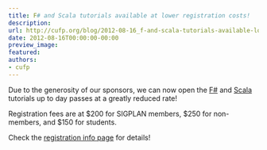 ```yaml
---
title: F# and Scala tutorials available at lower registration costs!
description:
url: http://cufp.org/blog/2012-08-16_f-and-scala-tutorials-available-lower-registration-costs.html
date: 2012-08-16T00:00:00-00:00
preview_image:
featured:
authors:
- cufp
---
```




<p>Due to the generosity of our sponsors, we can now open
the <a href="http://cufp.org/2012/functional-concepts-real-world-f-tomas-petricek-un.html">F#</a> and <a href="http://cufp.org/2012/scala-primer-heiko-seeberger-typesafe.html">Scala</a> tutorials up to day passes at a greatly reduced rate!</p>
<p>Registration fees are at $200 for SIGPLAN members, $250 for non-members, and $150 for students.</p>
<p>Check the <a href="http://cufp.org/2012/registration.html">registration info page</a> for details!</p>

